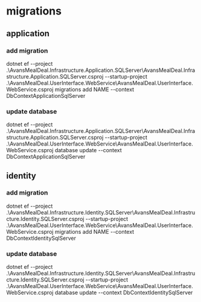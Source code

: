 # migrations
## application
### add migration
dotnet ef --project .\AvansMealDeal.Infrastructure.Application.SQLServer\AvansMealDeal.Infrastructure.Application.SQLServer.csproj --startup-project .\AvansMealDeal.UserInterface.WebService\AvansMealDeal.UserInterface.WebService.csproj migrations add NAME --context DbContextApplicationSqlServer
### update database
dotnet ef --project .\AvansMealDeal.Infrastructure.Application.SQLServer\AvansMealDeal.Infrastructure.Application.SQLServer.csproj --startup-project .\AvansMealDeal.UserInterface.WebService\AvansMealDeal.UserInterface.WebService.csproj database update --context DbContextApplicationSqlServer
## identity
### add migration
dotnet ef --project .\AvansMealDeal.Infrastructure.Identity.SQLServer\AvansMealDeal.Infrastructure.Identity.SQLServer.csproj --startup-project .\AvansMealDeal.UserInterface.WebService\AvansMealDeal.UserInterface.WebService.csproj migrations add NAME --context DbContextIdentitySqlServer
### update database
dotnet ef --project .\AvansMealDeal.Infrastructure.Identity.SQLServer\AvansMealDeal.Infrastructure.Identity.SQLServer.csproj --startup-project .\AvansMealDeal.UserInterface.WebService\AvansMealDeal.UserInterface.WebService.csproj database update --context DbContextIdentitySqlServer